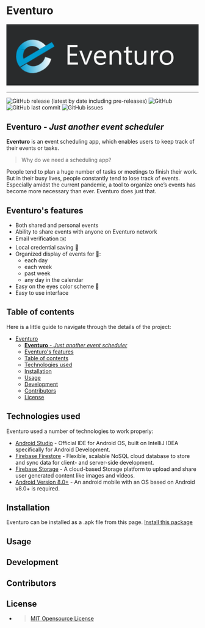# Eventuro

![Banner](https://raw.githubusercontent.com/SandeshRangreji/Eventuro/master/UI-Screenshots/Eventuro-gitHub.png)
****
![GitHub release (latest by date including pre-releases)](https://img.shields.io/github/v/release/SandeshRangreji/Eventuro?include_prereleases)  ![GitHub](https://img.shields.io/github/license/SandeshRangreji/Eventuro)   ![GitHub last commit](https://img.shields.io/github/last-commit/SandeshRangreji/Eventuro) ![GitHub issues](https://img.shields.io/github/issues-raw/SandeshRangreji/Eventuro)

## **Eventuro** - _Just another event scheduler_

**Eventuro** is an event scheduling app, which enables users to keep track of their events or tasks.
> Why do we need a scheduling app?

People tend to plan a huge number of tasks or meetings to finish their work. But in their busy lives, people constantly tend to lose track of events. Especially amidst the current pandemic, a tool to organize one’s events has become more necessary than ever. Eventuro does just that.

## Eventuro's features

- Both shared and personal events
- Ability to share events with anyone on Eventuro network
- Email verification ✉️
- Local credential saving 🔐
- Organized display of events for 📆:
  - each day
  - each week
  - past week
  - any day in the calendar
- Easy on the eyes color scheme 🎨
- Easy to use interface

## Table of contents

Here is a little guide to navigate through the details of the project:

- [Eventuro](#eventuro)
  - [**Eventuro** - _Just another event scheduler_](#eventuro---just-another-event-scheduler)
  - [Eventuro's features](#eventuros-features)
  - [Table of contents](#table-of-contents)
  - [Technologies used](#technologies-used)
  - [Installation](#installation)
  - [Usage](#usage)
  - [Development](#development)
  - [Contributors](#contributors)
  - [License](#license)

## Technologies used

Eventuro used a number of technologies to work properly:

- [Android Studio](https://developer.android.com/studio) - Official IDE for Android OS, built on IntelliJ IDEA specifically for Android Development.
- [Firebase Firestore](https://firebase.google.com/docs/firestore) - Flexible, scalable NoSQL cloud database to store and sync data for client- and server-side development.
- [Firebase Storage](https://firebase.google.com/docs/storage/android/) - A cloud-based Storage platform to upload and share user generated content like images and videos.
- [Android Version 8.0+](https://support.google.com/android/answer/7680439) - An android mobile with an OS based on Android v8.0+ is required.

## Installation

Eventuro can be installed as a .apk file from this page.
[Install this package](https://github.com/SandeshRangreji/Eventuro/releases/)

## Usage

## Development

## Contributors

## License

- >[MIT Opensource License](https://opensource.org/licenses/MIT)
